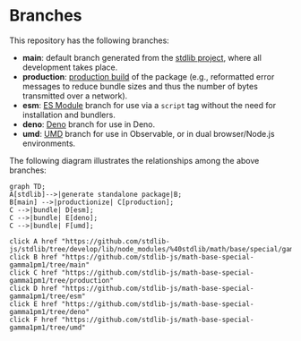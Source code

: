 <!--

@license Apache-2.0

Copyright (c) 2022 The Stdlib Authors.

Licensed under the Apache License, Version 2.0 (the "License");
you may not use this file except in compliance with the License.
You may obtain a copy of the License at

    http://www.apache.org/licenses/LICENSE-2.0

Unless required by applicable law or agreed to in writing, software
distributed under the License is distributed on an "AS IS" BASIS,
WITHOUT WARRANTIES OR CONDITIONS OF ANY KIND, either express or implied.
See the License for the specific language governing permissions and
limitations under the License.

-->

# Branches

This repository has the following branches:

-   **main**: default branch generated from the [stdlib project][stdlib-url], where all development takes place.
-   **production**: [production build][production-url] of the package (e.g., reformatted error messages to reduce bundle sizes and thus the number of bytes transmitted over a network).
-   **esm**: [ES Module][esm-url] branch for use via a `script` tag without the need for installation and bundlers.
-   **deno**: [Deno][deno-url] branch for use in Deno.
-   **umd**: [UMD][umd-url] branch for use in Observable, or in dual browser/Node.js environments.

The following diagram illustrates the relationships among the above branches:

```mermaid
graph TD;
A[stdlib]-->|generate standalone package|B;
B[main] -->|productionize| C[production];
C -->|bundle| D[esm];
C -->|bundle| E[deno];
C -->|bundle| F[umd];

click A href "https://github.com/stdlib-js/stdlib/tree/develop/lib/node_modules/%40stdlib/math/base/special/gamma1pm1"
click B href "https://github.com/stdlib-js/math-base-special-gamma1pm1/tree/main"
click C href "https://github.com/stdlib-js/math-base-special-gamma1pm1/tree/production"
click D href "https://github.com/stdlib-js/math-base-special-gamma1pm1/tree/esm"
click E href "https://github.com/stdlib-js/math-base-special-gamma1pm1/tree/deno"
click F href "https://github.com/stdlib-js/math-base-special-gamma1pm1/tree/umd"
```

[stdlib-url]: https://github.com/stdlib-js/stdlib/tree/develop/lib/node_modules/%40stdlib/math/base/special/gamma1pm1
[production-url]: https://github.com/stdlib-js/math-base-special-gamma1pm1/tree/production
[deno-url]: https://github.com/stdlib-js/math-base-special-gamma1pm1/tree/deno
[umd-url]: https://github.com/stdlib-js/math-base-special-gamma1pm1/tree/umd
[esm-url]: https://github.com/stdlib-js/math-base-special-gamma1pm1/tree/esm